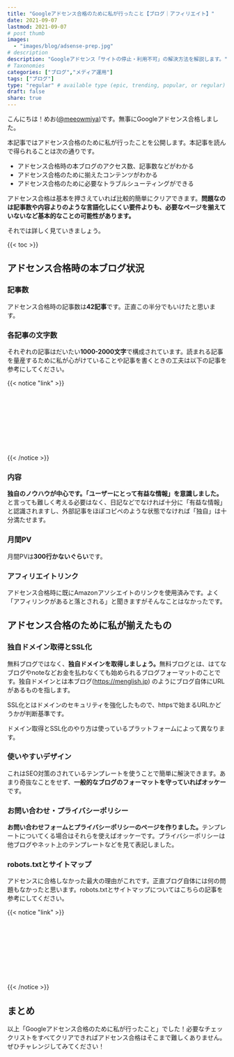 ```yaml
---
title: "Googleアドセンス合格のために私が行ったこと【ブログ｜アフィリエイト】"
date: 2021-09-07
lastmod: 2021-09-07
# post thumb
images:
  - "images/blog/adsense-prep.jpg"
# description
description: "Googleアドセンス「サイトの停止・利用不可」の解決方法を解説します。"
# Taxonomies
categories: ["ブログ","メディア運用"]
tags: ["ブログ"]
type: "regular" # available type (epic, trending, popular, or regular)
draft: false
share: true
---
```


こんにちは！めお(<u><a href="https://twitter.com/meeowmiya" target="_blank">@meeowmiya</a></u>)です。無事にGoogleアドセンス合格しました。

本記事ではアドセンス合格のために私が行ったことを公開します。本記事を読んで得られることは次の通りです。

* アドセンス合格時の本ブログのアクセス数、記事数などがわかる
* アドセンス合格のために揃えたコンテンツがわかる
* アドセンス合格のために必要なトラブルシューティングができる

アドセンス合格は基本を押さえていれば比較的簡単にクリアできます。<span class="keiko-red">**問題なのは記事数や内容よりのような言語化しにくい要件よりも、必要なページを揃えていないなど基本的なことの可能性があります。**</span>


それでは詳しく見ていきましょう。

{{< toc >}}

## アドセンス合格時の本ブログ状況

### 記事数

アドセンス合格時の記事数は<span class="keiko-red">**42記事**</span>です。正直この半分でもいけたと思います。

### 各記事の文字数

それぞれの記事はだいたい<span class="keiko-red">**1000-2000文字**</span>で構成されています。読まれる記事を量産するために私が心がけていることや記事を書くときの工夫は以下の記事を参考にしてください。

{{< notice "link" >}}
<div class="iframely-embed"><div class="iframely-responsive" style="height: 140px; padding-bottom: 0;"><a href="https://menglish.jp/post/blog-bulk-writing/" data-iframely-url="//cdn.iframe.ly/IwNyXmi?card=small"></a></div></div><script async src="//cdn.iframe.ly/embed.js" charset="utf-8"></script>
{{< /notice >}}

### 内容

<span class="keiko-red">**独自のノウハウが中心です。「ユーザーにとって有益な情報」を意識しました。**</span>と言っても難しく考える必要はなく、日記などでなければ十分に「有益な情報」と認識されますし、外部記事をほぼコピペのような状態でなければ「独自」は十分満たせます。

### 月間PV

月間PVは<span class="keiko-red">**300行かないぐらい**</span>です。

### アフィリエイトリンク

アドセンス合格時に既にAmazonアソシエイトのリンクを使用済みです。よく「アフィリンクがあると落とされる」と聞きますがそんなことはなかったです。

## アドセンス合格のために私が揃えたもの


### 独自ドメイン取得とSSL化

無料ブログではなく、<span class="keiko-red">**独自ドメインを取得しましょう。**</span>無料ブログとは、はてなブログやnoteなどお金を払わなくても始められるブログフォーマットのことです。独自ドメインとは本ブログ(https://menglish.jp) のようにブログ自体にURLがあるものを指します。

SSL化とはドメインのセキュリティを強化したもので、httpsで始まるURLかどうかが判断基準です。

ドメイン取得とSSL化のやり方は使っているプラットフォームによって異なります。

### 使いやすいデザイン

これはSEO対策のされているテンプレートを使うことで簡単に解決できます。あまり奇抜なことをせず、<span class="keiko-red">**一般的なブログのフォーマットを守っていればオッケー**</span>です。

### お問い合わせ・プライバシーポリシー

<span class="keiko-red">**お問い合わせフォームとプライバシーポリシーのページを作りました。**</span>テンプレートについてくる場合はそれらを使えばオッケーです。プライバシーポリシーは他ブログやネット上のテンプレートなどを見て表記しました。

### robots.txtとサイトマップ

アドセンスに合格しなかった最大の理由がこれです。正直ブログ自体には何の問題もなかったと思います。robots.txtとサイトマップについてはこちらの記事を参考にしてください。

{{< notice "link" >}}
<div class="iframely-embed"><div class="iframely-responsive" style="height: 140px; padding-bottom: 0;"><a href="https://menglish.jp/post/adsense-site-unavailable/" data-iframely-url="//cdn.iframe.ly/BMKsE4v?card=small"></a></div></div><script async src="//cdn.iframe.ly/embed.js" charset="utf-8"></script>
{{< /notice >}}

## まとめ

以上「Googleアドセンス合格のために私が行ったこと」でした！必要なチェックリストをすべてクリアできればアドセンス合格はそこまで難しくありません。ぜひチャレンジしてみてください！